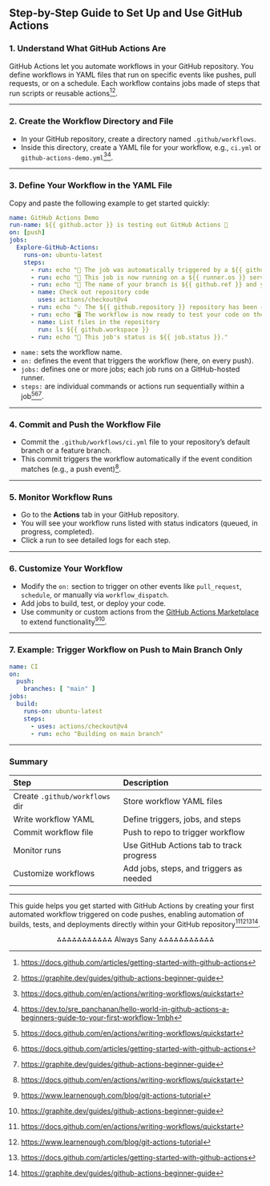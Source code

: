 ## Step-by-Step Guide to Set Up and Use GitHub Actions

### 1. Understand What GitHub Actions Are

GitHub Actions let you automate workflows in your GitHub repository. You define workflows in YAML files that run on specific events like pushes, pull requests, or on a schedule. Each workflow contains jobs made of steps that run scripts or reusable actions[^3][^4].

---

### 2. Create the Workflow Directory and File

- In your GitHub repository, create a directory named `.github/workflows`.
- Inside this directory, create a YAML file for your workflow, e.g., `ci.yml` or `github-actions-demo.yml`[^1][^6].

---

### 3. Define Your Workflow in the YAML File

Copy and paste the following example to get started quickly:

```yaml
name: GitHub Actions Demo
run-name: ${{ github.actor }} is testing out GitHub Actions 🚀
on: [push]
jobs:
  Explore-GitHub-Actions:
    runs-on: ubuntu-latest
    steps:
      - run: echo "🎉 The job was automatically triggered by a ${{ github.event_name }} event."
      - run: echo "🐧 This job is now running on a ${{ runner.os }} server hosted by GitHub!"
      - run: echo "🔎 The name of your branch is ${{ github.ref }} and your repository is ${{ github.repository }}."
      - name: Check out repository code
        uses: actions/checkout@v4
      - run: echo "💡 The ${{ github.repository }} repository has been cloned to the runner."
      - run: echo "🖥️ The workflow is now ready to test your code on the runner."
      - name: List files in the repository
        run: ls ${{ github.workspace }}
      - run: echo "🍏 This job's status is ${{ job.status }}."
```

- `name:` sets the workflow name.
- `on:` defines the event that triggers the workflow (here, on every push).
- `jobs:` defines one or more jobs; each job runs on a GitHub-hosted runner.
- `steps:` are individual commands or actions run sequentially within a job[^1][^3][^4].

---

### 4. Commit and Push the Workflow File

- Commit the `.github/workflows/ci.yml` file to your repository’s default branch or a feature branch.
- This commit triggers the workflow automatically if the event condition matches (e.g., a push event)[^1].

---

### 5. Monitor Workflow Runs

- Go to the **Actions** tab in your GitHub repository.
- You will see your workflow runs listed with status indicators (queued, in progress, completed).
- Click a run to see detailed logs for each step.

---

### 6. Customize Your Workflow

- Modify the `on:` section to trigger on other events like `pull_request`, `schedule`, or manually via `workflow_dispatch`.
- Add jobs to build, test, or deploy your code.
- Use community or custom actions from the [GitHub Actions Marketplace](https://github.com/marketplace/actions) to extend functionality[^2][^4].

---

### 7. Example: Trigger Workflow on Push to Main Branch Only

```yaml
name: CI
on:
  push:
    branches: [ "main" ]
jobs:
  build:
    runs-on: ubuntu-latest
    steps:
      - uses: actions/checkout@v4
      - run: echo "Building on main branch"
```


---

### Summary

| Step                           | Description                              |
| :----------------------------- | :--------------------------------------- |
| Create `.github/workflows` dir | Store workflow YAML files                |
| Write workflow YAML            | Define triggers, jobs, and steps         |
| Commit workflow file           | Push to repo to trigger workflow         |
| Monitor runs                   | Use GitHub Actions tab to track progress |
| Customize workflows            | Add jobs, steps, and triggers as needed  |


---

This guide helps you get started with GitHub Actions by creating your first automated workflow triggered on code pushes, enabling automation of builds, tests, and deployments directly within your GitHub repository[^1][^2][^3][^4].

<div style="text-align: center">⁂⁂⁂⁂⁂⁂⁂⁂⁂⁂⁂ Always Sany ⁂⁂⁂⁂⁂⁂⁂⁂⁂⁂⁂</div>

[^1]: https://docs.github.com/en/actions/writing-workflows/quickstart

[^2]: https://www.learnenough.com/blog/git-actions-tutorial

[^3]: https://docs.github.com/articles/getting-started-with-github-actions

[^4]: https://graphite.dev/guides/github-actions-beginner-guide

[^5]: https://spacelift.io/blog/github-actions-tutorial

[^6]: https://dev.to/sre_panchanan/hello-world-in-github-actions-a-beginners-guide-to-your-first-workflow-1mbh

[^7]: https://www.youtube.com/watch?v=zH8hz_21x_0

